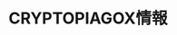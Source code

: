---
title: CRYPTOPIAGOX情報
categories: [ "cryptocurrency" ]
tags: [ "Cryptopia", "GOX", "仮想通貨" ]
description: CRYPTOPIAへの送金または入金でGOXを食らった方からの投稿掲示板です。

---